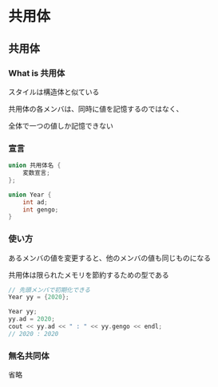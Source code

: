 # 共用体





## 共用体



### What is 共用体

スタイルは構造体と似ている

共用体の各メンバは、同時に値を記憶するのではなく、

全体で一つの値しか記憶できない



### 宣言

```c++
union 共用体名 {
    変数宣言;
};

union Year {
    int ad;
    int gengo;
}
```



### 使い方

あるメンバの値を変更すると、他のメンバの値も同じものになる

共用体は限られたメモリを節約するための型である

```c++
// 先頭メンバで初期化できる
Year yy = {2020};

Year yy;
yy.ad = 2020;
cout << yy.ad << " : " << yy.gengo << endl;
// 2020 : 2020
```



### 無名共同体

省略


















